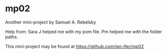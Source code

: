 # mp02 

Another mini-project by Samuel A. Rebelsky

Help from: Sara J helped me with my pom file. Pm helped me with the folder paths.

This mini-project may be found at https://github.com/jen-ifer/mp02
